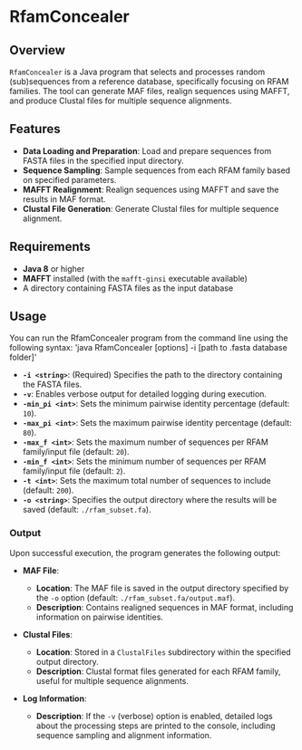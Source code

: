 # RfamConcealer

## Overview

`RfamConcealer` is a Java program that selects and processes random (sub)sequences from a reference database, specifically focusing on RFAM families. The tool can generate MAF files, realign sequences using MAFFT, and produce Clustal files for multiple sequence alignments.

## Features

- **Data Loading and Preparation**: Load and prepare sequences from FASTA files in the specified input directory.
- **Sequence Sampling**: Sample sequences from each RFAM family based on specified parameters.
- **MAFFT Realignment**: Realign sequences using MAFFT and save the results in MAF format.
- **Clustal File Generation**: Generate Clustal files for multiple sequence alignment.

## Requirements

- **Java 8** or higher
- **MAFFT** installed (with the `mafft-ginsi` executable available)
- A directory containing FASTA files as the input database

## Usage
You can run the RfamConcealer program from the command line using the following syntax: 'java RfamConcealer [options] -i [path to .fasta database folder]'
- **`-i <string>`**: (Required) Specifies the path to the directory containing the FASTA files.
- **`-v`**: Enables verbose output for detailed logging during execution.
- **`-min_pi <int>`**: Sets the minimum pairwise identity percentage (default: `10`).
- **`-max_pi <int>`**: Sets the maximum pairwise identity percentage (default: `80`).
- **`-max_f <int>`**: Sets the maximum number of sequences per RFAM family/input file (default: `20`).
- **`-min_f <int>`**: Sets the minimum number of sequences per RFAM family/input file (default: `2`).
- **`-t <int>`**: Sets the maximum total number of sequences to include (default: `200`).
- **`-o <string>`**: Specifies the output directory where the results will be saved (default: `./rfam_subset.fa`).

### Output

Upon successful execution, the program generates the following output:

- **MAF File**:
  - **Location**: The MAF file is saved in the output directory specified by the `-o` option (default: `./rfam_subset.fa/output.maf`).
  - **Description**: Contains realigned sequences in MAF format, including information on pairwise identities.

- **Clustal Files**:
  - **Location**: Stored in a `ClustalFiles` subdirectory within the specified output directory.
  - **Description**: Clustal format files generated for each RFAM family, useful for multiple sequence alignments.

- **Log Information**:
  - **Description**: If the `-v` (verbose) option is enabled, detailed logs about the processing steps are printed to the console, including sequence sampling and alignment information.
